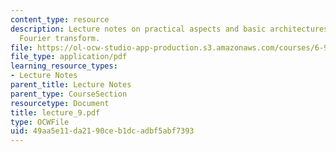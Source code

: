 ```yaml
---
content_type: resource
description: Lecture notes on practical aspects and basic architectures of the fast
  Fourier transform.
file: https://ol-ocw-studio-app-production.s3.amazonaws.com/courses/6-973-communication-system-design-spring-2006/49aa5e11da2190ceb1dcadbf5abf7393_lecture_9.pdf
file_type: application/pdf
learning_resource_types:
- Lecture Notes
parent_title: Lecture Notes
parent_type: CourseSection
resourcetype: Document
title: lecture_9.pdf
type: OCWFile
uid: 49aa5e11-da21-90ce-b1dc-adbf5abf7393
---
```

